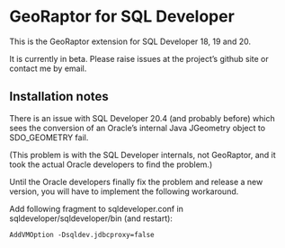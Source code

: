 # GeoRaptor for SQL Developer

This is the GeoRaptor extension for SQL Developer 18, 19 and 20.

It is currently in beta. Please raise issues at the project’s github site or contact me by email.

## Installation notes ##
There is an issue with SQL Developer 20.4 (and probably before) which sees the conversion of an Oracle’s internal Java JGeometry object to SDO_GEOMETRY fail.

(This problem is with the SQL Developer internals, not GeoRaptor, and it took the actual Oracle developers to find the problem.)

Until the Oracle developers finally fix the problem and release a new version, you will have to implement the following workaround.

Add following fragment to sqldeveloper.conf in sqldeveloper/sqldeveloper/bin (and restart):
```
AddVMOption -Dsqldev.jdbcproxy=false
```
